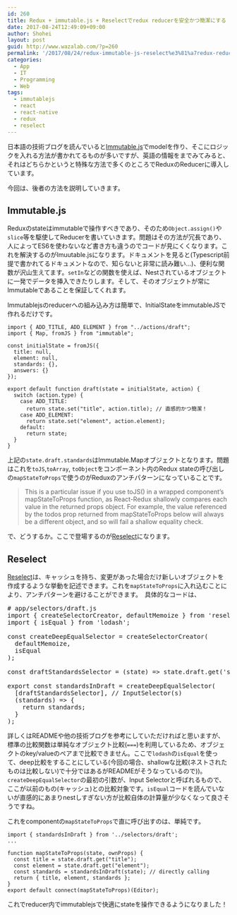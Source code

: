 ```yaml
---
id: 260
title: Redux + immutable.js + Reselectでredux reducerを安全かつ簡潔にする
date: 2017-08-24T12:49:09+09:00
author: Shohei
layout: post
guid: http://www.wazalab.com/?p=260
permalink: '/2017/08/24/redux-immutable-js-reselect%e3%81%a7redux-reducer%e3%82%92%e5%ae%89%e5%85%a8%e3%81%8b%e3%81%a4%e7%b0%a1%e6%bd%94%e3%81%ab%e3%81%99%e3%82%8b/'
categories:
  - App
  - IT
  - Programming
  - Web
tags:
  - immutablejs
  - react
  - react-native
  - redux
  - reselect
---
```

日本語の技術ブログを読んでいると[Immutable.js](https://facebook.github.io/immutable-js/)でmodelを作り、そこにロジックを入れる方法が書かれてるものが多いですが、英語の情報をまでみてみると、それはどちらかというと特殊な方法で多くのところでReduxのReducerに導入しています。

今回は、後者の方法を説明していきます。

## Immutable.js

Reduxのstateはimmutableで操作すべきであり、そのため`Object.assign()`や`slice`等を駆使してReducerを書いていきます。問題はその方法が冗長であり、人によってES6を使わないなど書き方も違うのでコードが見にくくなります。これを解決するのがImuutable.jsになります。ドキュメントを見ると(Typescript前提で書かれてるドキュメントなので、知らないと非常に読み難い...)、便利な関数が沢山生えてます。`setIn`などの関数を使えば、Nestされているオブジェクトに一発でデータを挿入できたりします。そして、そのオブジェクトが常にImmutableであることを保証してくれます。

Immutablejsのreducerへの組み込み方は簡単で、InitialStateをimmutableJSで作れるだけです。

```
import { ADD_TITLE, ADD_ELEMENT } from "../actions/draft";
import { Map, fromJS } from "immutable";

const initialState = fromJS({
  title: null,
  element: null,
  standards: {}, 
  answers: {}
});

export default function draft(state = initialState, action) {
  switch (action.type) {
    case ADD_TITLE:
      return state.set("title", action.title); // 直感的かつ簡潔！
    case ADD_ELEMENT:
      return state.set("element", action.element);
    default:
      return state;
  }
}
```

上記の`state.draft.standards`はImmutable.Mapオブジェクトとなります。問題はこれを`toJS`,`toArray`, `toObject`をコンポーネント内のRedux stateの呼び出しの`mapStateToProps`で使うのがReduxのアンチパターンになっていることです。

>This is a particular issue if you use toJS() in a wrapped component’s mapStateToProps function, as React-Redux shallowly compares each value in the returned props object. For example, the value referenced by the todos prop returned from mapStateToProps below will always be a different object, and so will fail a shallow equality check. 

で、どうするか。ここで登場するのが[Reselect](https://github.com/reactjs/reselect)になります。

## Reselect

[Reselect](https://github.com/reactjs/reselect)は、キャッシュを持ち、変更があった場合だけ新しいオブジェクトを作成するような挙動を記述できます。これを`mapStateToProps`に入れ込むことにより、アンチパターンを避けることができます。　具体的なコードは、


 
<pre class="lang:js decode:true " ># app/selectors/draft.js
import { createSelectorCreator, defaultMemoize } from 'reselect';
import { isEqual } from 'lodash';

const createDeepEqualSelector = createSelectorCreator(
  defaultMemoize,
  isEqual
);

const draftStandardsSelector = (state) =&gt; state.draft.get('standards').toObject();

export const standardsInDraft = createDeepEqualSelector(
  [draftStandardsSelector], // InputSelector(s)
  (standards) =&gt; {
    return standards;
  }
);
</pre> 


詳しくはREADMEや他の技術ブログを参考にしていただければと思いますが、標準の比較関数は単純なオブジェクト比較(`===`)を利用しているため、オブジェクトのkey/valueのペアまで比較できません。ここで`lodash`の`isEqual`を使って、deep比較をすることにしている(今回の場合、shallowな比較(ネストされたものは比較しない)で十分ではあるがREADMEがそうなっているので))。`createDeepEqualSelector`の最初の引数が、Input Selectorと呼ばれるもので、ここが以前のもの(キャッシュ)との比較対象です。`isEqual`コードを読んでいないが直感的にあまりnestしすぎない方が比較自体の計算量が少なくなって良さそうですね。

これをcomponentの`mapStateToProps`で直に呼び出すのは、単純です。

```
import { standardsInDraft } from '../selectors/draft';
...

function mapStateToProps(state, ownProps) {
  const title = state.draft.get("title");
  const element = state.draft.get("element");
  const standards = standardsInDraft(state); // directly calling
  return { title, element, standards };
}
export default connect(mapStateToProps)(Editor);

```

これでreducer内でimmutablejsで快適にstateを操作できるようになりました！


